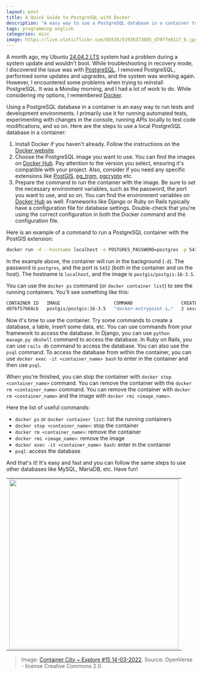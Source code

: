 ```yaml
---
layout: post
title: A Quick Guide to PostgreSQL with Docker
description: "A easy way to use a PostgreSQL database in a container to run tests and development"
tags: programming english
categories: misc
image: https://live.staticflickr.com/65535/51936373085_d70f7e8117_b.jpg
---
```


A month ago, my Ubuntu [24.04.2 LTS](https://ubuntu.com/download/desktop) system had a problem during a system update and wouldn't boot.  While troubleshooting in recovery mode, I discovered the issue was with [PostgreSQL](https://www.postgresql.org/). I removed PostgreSQL, performed some updates and upgrades, and the system was working again. However, I encountered some problems when trying to reinstall PostgreSQL. It was a Monday morning, and I had a lot of work to do. While considering my options, I remembered [Docker](https://www.docker.com/).

Using a PostgreSQL database in a container is an easy way to run tests and development environments. I primarily use it for running automated tests, experimenting with changes in the console, running APIs locally to test code modifications, and so on.  Here are the steps to use a local PostgreSQL database in a container:

1. Install Docker if you haven't already. Follow the instructions on the [Docker website](https://docs.docker.com/get-docker/).
2. Choose the PostgreSQL image you want to use. You can find the images on [Docker Hub](https://hub.docker.com/_/postgres). Pay attention to the version you select, ensuring it's compatible with your project. Also, consider if you need any specific extensions like [PostGIS](https://postgis.net/), [pg_trgm](https://www.postgresql.org/docs/current/pgtrgm.html), [pgcrypto](https://www.postgresql.org/docs/current/pgcrypto.html) etc.
3. Prepare the command to run the container with the image. Be sure to set the necessary environment variables, such as the password, the port you want to use, and so on. You can find the environment variables on [Docker Hub](https://hub.docker.com/_/postgres) as well. Frameworks like Django or Ruby on Rails typically have a configuration file for database settings. Double-check that you're using the correct configuration in both the Docker command and the configuration file.

Here is an example of a command to run a PostgreSQL container with the PostGIS extension:

```bash
docker run -d --hostname localhost -e POSTGRES_PASSWORD=postgres -p 5432:5432 postgis/postgis:16-3.5
```

In the example above, the container will run in the background (`-d`). The password is `postgres`, and the port is `5432` (both in the container and on the host). The hostname is `localhost`, and the image is `postgis/postgis:16-3.5`.

You can use the `docker ps` command (or `docker container list`) to see the running containers.  You'll see something like this:

```bash
CONTAINER ID   IMAGE                    COMMAND                  CREATED         STATUS         PORTS                                       NAMES
d8f6f57868cb   postgis/postgis:16-3.5   "docker-entrypoint.s…"   2 seconds ago   Up 2 seconds   0.0.0.0:5432->5432/tcp, :::5432->5432/tcp   objective_turtle
```

Now it's time to use the container. Try some commands to create a database, a table, insert some data, etc. You can use commands from your framework to access the database. In Django, you can use `python manage.py dbshell` command to access the database. In Ruby on Rails, you can use `rails db` command to access the database. You can also use the `psql` command. To access the database from within the container, you can use `docker exec -it <container_name> bash` to enter in the container and then use `psql`.

When you're finished, you can stop the container with `docker stop <container_name>` command. You can remove the container with the `docker rm <container_name>` command.  You can remove the container with `docker rm <container_name>` and the image with `docker rmi <image_name>`.

Here the list of useful commands:

- `docker ps` or `docker container list`: list the running containers
- `docker stop <container_name>`: stop the container
- `docker rm <container_name>`: remove the container
- `docker rmi <image_name>`: remove the image
- `docker exec -it <container_name> bash`: enter in the container
- `psql`: access the database

And that's it! It's easy and fast and you can follow the same steps to use other databases like MySQL, MariaDB, etc. Have fun!

<table cellpadding="0" cellspacing="0" border="0" width="100%">
<tr><td align="center">
  <img src="https://live.staticflickr.com/65535/51936373085_d70f7e8117_b.jpg" width="450">
</td></tr>
</table>

>Image: [Container City ~ Explore #15 14-03-2022](https://openverse.org/image/f7b56405-8eb1-4122-b9b5-e3eab0a4564d). Source: OpenVerse - license Creative Commons 2.0.
